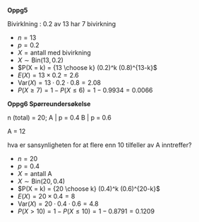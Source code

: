 **Oppg5**

Bivirklning : 0.2
av 13 har 7 bivirkning
- $n = 13$
- $p = 0.2$
- $X = \text{antall med bivirkning}$
- $X \sim \mathrm{Bin}(13, 0.2)$
- $P(X = k) = {13 \choose k} (0.2)^k (0.8)^{13-k}$
- $E(X) = 13 \times 0.2 = 2.6$
- $\mathrm{Var}(X) = 13 \cdot 0.2 \cdot 0.8 = 2.08$
- $P(X \geq 7) = 1 - P(X \leq 6) = 1 - 0.9934 = 0.0066$

**Oppg6 Spørreundersøkelse**

n (total) = 20;
A | p = 0.4
B | p = 0.6

A = 12

hva er sansynligheten for at flere enn 10 tilfeller av A inntreffer?

- $n = 20$
- $p = 0.4$
- $X = \text{antall A}$
- $X \sim \mathrm{Bin}(20, 0.4)$
- $P(X = k) = {20 \choose k} (0.4)^k (0.6)^{20-k}$
- $E(X) = 20 \times 0.4 = 8$
- $\mathrm{Var}(X) = 20 \cdot 0.4 \cdot 0.6 = 4.8$
- $P(X > 10) = 1 - P(X \leq 10) = 1 - 0.8791 = 0.1209$